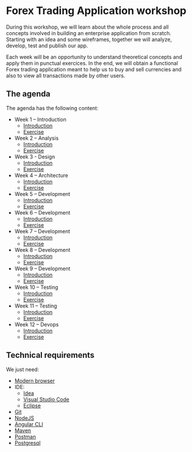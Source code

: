 # Forex Trading Application workshop

During this workshop, we will learn about the whole process and all concepts involved in building an enterprise application from scratch. Starting with an idea and some wireframes, together we will analyze, develop, test and publish our app.

Each week will be an opportunity to understand theoretical concepts and apply them in punctual exercices. In the end, we will obtain a functional Forex trading application meant to help us to buy and sell currencies and also to view all transactions made by other users.

## The agenda

The agenda has the following content:

- Week 1 – Introduction
  - [Introduction](Week_01/Theory/README.md)
  - [Exercise](Week_01/Exercise/README.md)
- Week 2 – Analysis
  - [Introduction](Week_02/Theory/README.md)
  - [Exercise](Week_02/Exercise/README.md)
- Week 3 - Design
  - [Introduction](Week_03/Theory/README.md)
  - [Exercise](Week_03/Exercise/README.md)
- Week 4 – Architecture
  - [Introduction](Week_04/Theory/README.md)
  - [Exercise](Week_04/Exercise/README.md)
- Week 5 – Development
  - [Introduction](Week_05/Theory/README.md)
  - [Exercise](Week_05/Exercise/README.md)
- Week 6 – Development
  - [Introduction](Week_06/Theory/README.md)
  - [Exercise](Week_06/Exercise/README.md)
- Week 7 – Development
  - [Introduction](Week_07/Theory/README.md)
  - [Exercise](Week_07/Exercise/README.md)
- Week 8 – Development
  - [Introduction](Week_08/Theory/README.md)
  - [Exercise](Week_08/Exercise/README.md)
- Week 9 – Development
  - [Introduction](Week_09/Theory/README.md)
  - [Exercise](Week_09/Exercise/README.md)
- Week 10 – Testing
  - [Introduction](Week_10/Theory/README.md)
  - [Exercise](Week_10/Exercise/README.md)
- Week 11 – Testing
  - [Introduction](Week_11/Theory/README.md)
  - [Exercise](Week_11/Exercise/README.md)
- Week 12 – Devops
  - [Introduction](Week_12/Theory/README.md)
  - [Exercise](Week_12/Exercise/README.md)

## Technical requirements

We just need:

- [Modern browser](https://browsehappy.com/)
- IDE:
  - [Idea](https://www.jetbrains.com/idea/download/)
  - [Visual Studio Code](https://code.visualstudio.com/Download)
  - [Eclipse](https://www.eclipse.org/downloads/packages/)
- [Git](https://git-scm.com/download/win)
- [NodeJS](https://nodejs.org/en/)
- [Angular CLI](https://github.com/angular/angular-cli)
- [Maven](https://maven.apache.org/install.html)
- [Postman](https://www.getpostman.com/apps)
- [Postgresql](https://www.postgresql.org/download/)